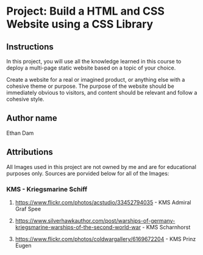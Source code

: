# Project: Build a HTML and CSS Website using a CSS Library

## Instructions

In this project, you will use all the knowledge learned in this course to deploy a multi-page static website based on a topic of your choice.

Create a website for a real or imagined product, or anything else with a cohesive theme or purpose. The purpose of the website should be immediately obvious to visitors, and content should be relevant and follow a cohesive style.

## Author name

Ethan Dam

## Attributions

All Images used in this project are not owned by me and are for educational purposes only. Sources are porvided below for all of the Images:

### KMS - Kriegsmarine Schiff

1. https://www.flickr.com/photos/acstudio/33452794035 - KMS Admiral Graf Spee

2. https://www.silverhawkauthor.com/post/warships-of-germany-kriegsmarine-warships-of-the-second-world-war - KMS Scharnhorst

3. https://www.flickr.com/photos/coldwargallery/6169672204 - KMS Prinz Eugen

